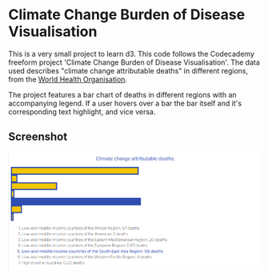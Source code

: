 # Climate Change Burden of Disease Visualisation

This is a very small project to learn d3. This code follows the Codecademy freeform project 'Climate Change Burden of Disease Visualisation'. The data used describes "climate change attributable deaths" in different regions, from the [World Health Organisation](https://apps.who.int/gho/data/node.wrapper.imr?x-id=2391).

The project features a bar chart of deaths in different regions with an accompanying legend. If a user hovers over a bar the bar itself and it's corresponding text highlight, and vice versa.

## Screenshot
![Screenshot](screenshot.png)